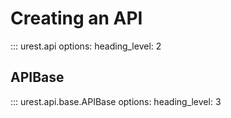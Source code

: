 # Creating an API

::: urest.api
    options:
        heading_level: 2

## APIBase

::: urest.api.base.APIBase
    options:
        heading_level: 3
